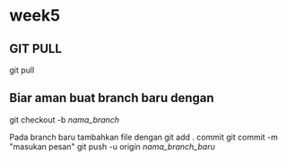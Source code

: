 # week5
## GIT PULL
git pull
## Biar aman buat branch baru dengan
git checkout -b *nama_branch*

Pada branch baru tambahkan file dengan
git add .
commit
git commit -m "masukan pesan"
git push -u origin *nama_branch_baru*
